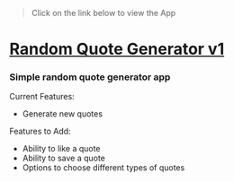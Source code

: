 > Click on the link below to view the App

# [Random Quote Generator v1](https://dehanz13.github.io/vanilla-js-projects/random-quote-generator-v1)

### Simple random quote generator app

Current Features:
* Generate new quotes

Features to Add:
* Ability to like a quote
* Ability to save a quote
* Options to choose different types of quotes
